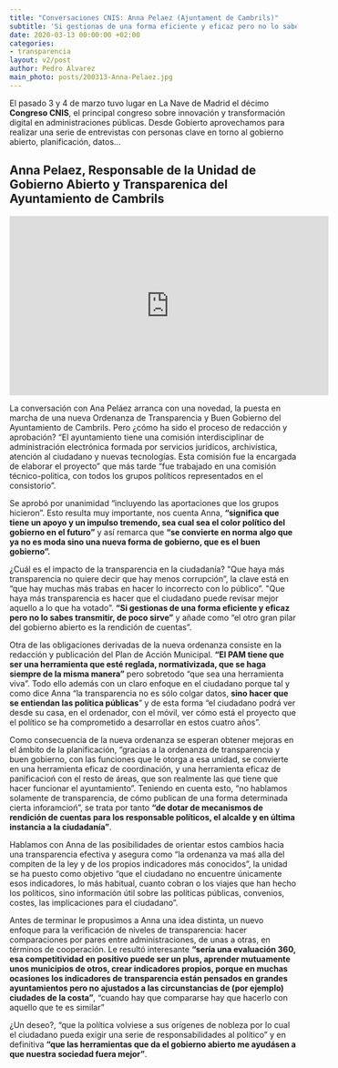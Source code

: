 ```yaml
---
title: "Conversaciones CNIS: Anna Pelaez (Ajuntament de Cambrils)"
subtitle: 'Si gestionas de una forma eficiente y eficaz pero no lo sabes transmitir, de poco sirve'
date: 2020-03-13 00:00:00 +02:00
categories:
- transparencia
layout: v2/post
author: Pedro Álvarez
main_photo: posts/200313-Anna-Pelaez.jpg
---
```


El pasado 3 y 4 de marzo tuvo lugar en La Nave de Madrid el décimo **Congreso CNIS**, el principal congreso sobre innovación y transformación digital en administraciones públicas. Desde Gobierto aprovechamos para realizar una serie de entrevistas con personas clave en torno al gobierno abierto, planificación, datos...

## Anna Pelaez, Responsable de la Unidad de Gobierno Abierto y Transparenica del Ayuntamiento de Cambrils

<div class="video_wrapper bigger">
  <iframe width="560" height="315" src="https://www.youtube.com/embed/a92uSS43OdM" frameborder="0" allow="accelerometer; autoplay; encrypted-media; gyroscope; picture-in-picture" allowfullscreen></iframe>
</div>

La conversación con Ana Peláez arranca con una novedad, la puesta en marcha de una nueva Ordenanza de Transparencia y Buen Gobierno del Ayuntamiento de Cambrils. Pero ¿cómo ha sido el proceso de redacción y aprobación? “El ayuntamiento tiene una comisión interdisciplinar de administración electrónica formada por servicios jurídicos, archivística, atención al ciudadano y nuevas tecnologías. Esta comisión fue la encargada de elaborar el proyecto” que más tarde “fue trabajado en una comisión técnico-politica, con todos los grupos políticos representados en el consistorio”. 

Se aprobó por unanimidad “incluyendo las aportaciones que los grupos hicieron”. Esto resulta muy importante, nos cuenta Anna, **“significa que tiene un apoyo y un impulso tremendo, sea cual sea el color político del gobierno en el futuro”** y así remarca que **“se convierte en norma algo que ya no es moda sino una nueva forma de gobierno, que es el buen gobierno”.**

¿Cuál es el impacto de la transparencia en la ciudadanía? "Que haya más transparencia no quiere decir que hay menos corrupción”, la clave está en “que hay muchas más trabas en hacer lo incorrecto con lo público”. "Que haya más transparencia es hacer que el ciudadano puede revisar mejor aquello a lo que ha votado”. **“Si gestionas de una forma eficiente y eficaz pero no lo sabes transmitir, de poco sirve”** y añade como “el otro gran pilar del gobierno abierto es la rendición de cuentas”.

Otra de las obligaciones derivadas de la nueva ordenanza consiste en la redacción y publicación del Plan de Acción Municipal. **“El PAM tiene que ser una herramienta que esté reglada, normativizada, que se haga siempre de la misma manera”** pero sobretodo “que sea una herramienta viva”. Todo ello además con un claro enfoque en el ciudadano porque tal y como dice Anna “la transparencia no es sólo colgar datos, **sino hacer que se entiendan las política públicas**” y de esta forma “el ciudadano podrá ver desde su casa, en el ordenador, con el móvil, ver cómo está el proyecto que el político se ha comprometido a desarrollar en estos cuatro años”.

Como consecuencia de la nueva ordenanza se esperan obtener mejoras en el ámbito de la planificación, “gracias a la ordenanza de transparencia y buen gobierno, con las funciones que le otorga a esa unidad, se convierte en una herramienta eficaz de coordinación, y una herramienta eficaz de panificacioń con el resto de áreas, que son realmente las que tiene que hacer funcionar el ayuntamiento”. Teniendo en cuenta esto, “no hablamos solamente de transparencia, de cómo publican de una forma determinada cierta inforamcioń”, se trata por tanto **“de dotar de mecanismos de rendición de cuentas para los responsable políticos, el alcalde y en última instancia a la ciudadanía”**. 

Hablamos con Anna de las posibilidades de orientar estos cambios hacia una transparencia efectiva y asegura como “la ordenanza va maś alla del compiten de la ley y de los propios indicadores más conocidos”, la unidad se ha puesto como objetivo “que el ciudadano no encuentre únicamente esos indicadores, lo más habitual, cuanto cobran o los viajes que han hecho los políticos, sino información útil sobre las políticas públicas, convenios, costes, las implicaciones para el ciudadano”.

Antes de terminar le propusimos a Anna una idea distinta, un nuevo enfoque para la verificación de niveles de transparencia: hacer comparaciones por pares entre administraciones, de unas a otras, en términos de cooperación. Le resultó interesante **“sería una evaluación 360, esa competitividad en positivo puede ser un plus, aprender mutuamente unos municipios de otros, crear indicadores propios, porque en muchas ocasiones los indicadores de transparencia están pensados en grandes ayuntamientos pero no ajustados a las circunstancias de (por ejemplo) ciudades de la costa”**, “cuando hay que compararse hay que hacerlo con aquello que te es similar”

¿Un deseo?, “que la política volviese a sus orígenes de nobleza por lo cual el ciudadano pueda exigir una serie de responsabilidades al político” y en definitiva **“que las herramientas que da el gobierno abierto me ayudásen a que nuestra sociedad fuera mejor”**.
